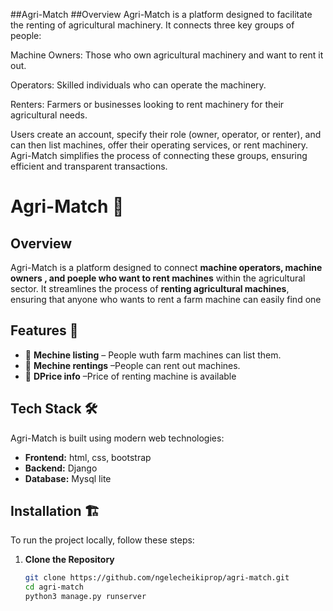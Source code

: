 ##Agri-Match
##Overview
Agri-Match is a platform designed to facilitate the renting of agricultural machinery. It connects three key groups of people:

Machine Owners: Those who own agricultural machinery and want to rent it out.

Operators: Skilled individuals who can operate the machinery.

Renters: Farmers or businesses looking to rent machinery for their agricultural needs.

Users create an account, specify their role (owner, operator, or renter), and can then list machines, offer their operating services, or rent machinery. Agri-Match simplifies the process of connecting these groups, ensuring efficient and transparent transactions.


# Agri-Match 🌾

## Overview
Agri-Match is a platform designed to connect **machine operators, machine owners , and poeple who want to rent machines** within the agricultural sector. It streamlines the process of **renting agricultural machines**, ensuring that anyone who wants to rent a farm machine can easily find one
## Features 🚀
- 🛒 **Mechine listing** – People wuth farm machines can list them.
- 🤝 **Mechine rentings** –People can rent out machines.
- 📍 **DPrice info** –Price of renting machine is available

## Tech Stack 🛠️
Agri-Match is built using modern web technologies:
- **Frontend:** html, css, bootstrap
- **Backend:** Django 
- **Database:** Mysql lite

## Installation 🏗️
To run the project locally, follow these steps:

1. **Clone the Repository**
   ```bash
   git clone https://github.com/ngelecheikiprop/agri-match.git
   cd agri-match
   python3 manage.py runserver
